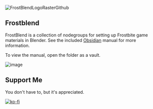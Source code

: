 ![FrostBlendLogoRasterGithub](https://user-images.githubusercontent.com/33284629/181102806-6b3dfa30-0824-448a-86f5-dc2543cd2d85.png)
## Frostblend

FrostBlend is a collection of nodegroups for setting up Frostbite game materials in Blender.
See the included [Obsidian](https://obsidian.md/) manual for more information.

To view the manual, open the folder as a vault.

![image](https://user-images.githubusercontent.com/33284629/181103836-f5ff5f74-119c-4464-a6d8-c320a6a983d8.png)

## Support Me
You don't have to, but it's appreciated.

[![ko-fi](https://ko-fi.com/img/githubbutton_sm.svg)](https://ko-fi.com/D1D41TMTA)
